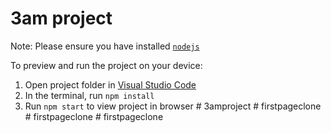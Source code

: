 
  # 3am project

  Note: Please ensure you have installed <code><a href="https://nodejs.org/en/download/">nodejs</a></code>

  To preview and run the project on your device:
  1) Open project folder in <a href="https://code.visualstudio.com/download">Visual Studio Code</a>
  2) In the terminal, run `npm install`
  3) Run `npm start` to view project in browser
  #   3 a m p r o j e c t  
 #   f i r s t p a g e c l o n e  
 #   f i r s t p a g e c l o n e  
 #   f i r s t p a g e c l o n e  
 